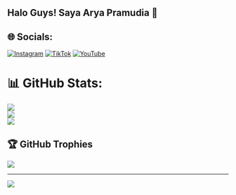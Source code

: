 ## Halo Guys! Saya Arya Pramudia 👋


## 🌐 Socials:
[![Instagram](https://img.shields.io/badge/Instagram-%23E4405F.svg?logo=Instagram&logoColor=white)](https://instagram.com/aryxhzc) [![TikTok](https://img.shields.io/badge/TikTok-%23000000.svg?logo=TikTok&logoColor=white)](https://tiktok.com/@aryaaxyn) [![YouTube](https://img.shields.io/badge/YouTube-%23FF0000.svg?logo=YouTube&logoColor=white)](https://youtube.com/@AryaaPramudia) 
# 📊 GitHub Stats:
![](https://github-readme-stats.vercel.app/api?username=Aryaa&theme=dark&hide_border=false&include_all_commits=false&count_private=false)<br/>
![](https://nirzak-streak-stats.vercel.app/?user=Aryaa&theme=dark&hide_border=false)<br/>
![](https://github-readme-stats.vercel.app/api/top-langs/?username=Aryaa&theme=dark&hide_border=false&include_all_commits=false&count_private=false&layout=compact)

## 🏆 GitHub Trophies
![](https://github-profile-trophy.vercel.app/?username=Aryaa&theme=radical&no-frame=false&no-bg=true&margin-w=4)

---
[![](https://visitcount.itsvg.in/api?id=Aryaa&icon=0&color=0)](https://visitcount.itsvg.in)

<!-- Proudly created with GPRM ( https://gprm.itsvg.in ) -->
